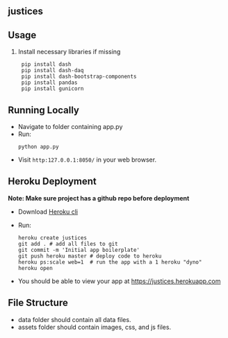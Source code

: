 ## justices

## Usage
1. Install necessary libraries if missing
   ```
    pip install dash
    pip install dash-daq
    pip install dash-bootstrap-components
    pip install pandas
    pip install gunicorn
   ```  

## Running Locally
- Navigate to folder containing app.py
- Run:
  ```
  python app.py
  ```
- Visit `http:127.0.0.1:8050/` in your web browser.

## Heroku Deployment
**Note: Make sure project has a github repo before deployment**
- Download [Heroku cli](https://devcenter.heroku.com/articles/heroku-cli)
- Run:
  ```
  heroku create justices
  git add . # add all files to git
  git commit -m 'Initial app boilerplate'
  git push heroku master # deploy code to heroku
  heroku ps:scale web=1  # run the app with a 1 heroku "dyno"
  heroku open
  ```

- You should be able to view your app at https://justices.herokuapp.com
  
  
## File Structure
- data folder should contain all data files. <br>
- assets folder should contain images, css, and js files. 

